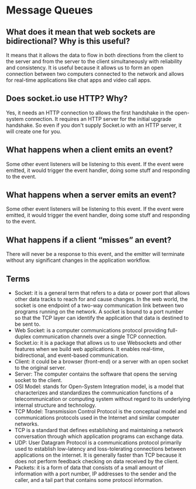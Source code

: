 # Message Queues

## What does it mean that web sockets are bidirectional? Why is this useful?

It means that it allows the data to flow in both directions from the client to the server and from the server to the client simultaneously with reliability and consistency. It is useful because it allows us to form an open connection between two computers connected to the network and allows for real-time applications like chat apps and video call apps.

## Does socket.io use HTTP? Why?

Yes, it needs an HTTP connection to allows the first handshake in the open-system connection. It requires an HTTP server for the initial upgrade handshake. So even if you don't supply Socket.io with an HTTP server, it will create one for you.

## What happens when a client emits an event?

Some other event listeners will be listening to this event. If the event were emitted, it would trigger the event handler, doing some stuff and responding to the event.

## What happens when a server emits an event?

Some other event listeners will be listening to this event. If the event were emitted, it would trigger the event handler, doing some stuff and responding to the event.

## What happens if a client “misses” an event?

There will never be a response to this event, and the emitter will terminate without any significant changes in the application workflow.

## Terms

* Socket: it is a general term that refers to a data or power port that allows other data tracks to reach for and cause changes. In the web world, the socket is one endpoint of a two-way communication link between two programs running on the network. A socket is bound to a port number so that the TCP layer can identify the application that data is destined to be sent to.
* Web Socket: is a computer communications protocol providing full-duplex communication channels over a single TCP connection.
* Socket.io: it is a package that allows us to use Websockets and other features when we build web applications. It enables real-time, bidirectional, and event-based communication.
* Client: it could be a browser (front-end) or a server with an open socket to the original server.
* Server: The computer contains the software that opens the serving socket to the client.
* OSI Model: stands for Open-System Integration model, is a model that characterizes and standardizes the communication functions of a telecommunication or computing system without regard to its underlying internal structure and technology.
* TCP Model: Transmission Control Protocol is the conceptual model and communications protocols used in the Internet and similar computer networks.
* TCP is a standard that defines establishing and maintaining a network conversation through which application programs can exchange data.
* UDP: User Datagram Protocol is a communications protocol primarily used to establish low-latency and loss-tolerating connections between applications on the internet. It is generally faster than TCP because it does not perform feedback checking on data received by the client.
* Packets: it is a form of data that consists of a small amount of information with a port number, IP addresses to the sender and the caller, and a tail part that contains some protocol information.
